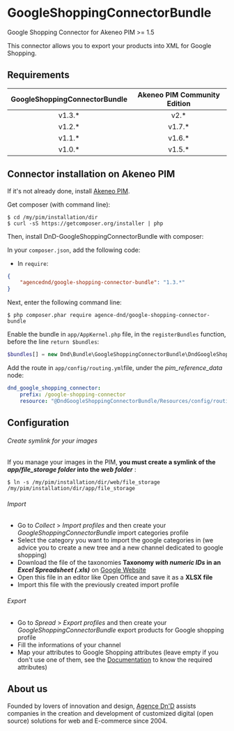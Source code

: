 GoogleShoppingConnectorBundle
=============================

Google Shopping Connector for Akeneo PIM >= 1.5

This connector allows you to export your products into XML for Google Shopping.

## Requirements

| GoogleShoppingConnectorBundle   | Akeneo PIM Community Edition |
|:-------------------------------:|:----------------------------:|
| v1.3.*                          | v2.*                         |
| v1.2.*                          | v1.7.*                       |
| v1.1.*                          | v1.6.*                       |
| v1.0.*                          | v1.5.*                       |

## Connector installation on Akeneo PIM

If it's not already done, install [Akeneo PIM](https://github.com/akeneo/pim-community-standard).

Get composer (with command line):
```console
$ cd /my/pim/installation/dir
$ curl -sS https://getcomposer.org/installer | php
```

Then, install DnD-GoogleShoppingConnectorBundle with composer:

In your ```composer.json```, add the following code:

* In `require`:

```json
{
    "agencednd/google-shopping-connector-bundle": "1.3.*"
}
```

Next, enter the following command line:
```console
$ php composer.phar require agence-dnd/google-shopping-connector-bundle
```

Enable the bundle in ```app/AppKernel.php``` file, in the ```registerBundles``` function, before the line ```return $bundles```:
```php
$bundles[] = new Dnd\Bundle\GoogleShoppingConnectorBundle\DndGoogleShoppingConnectorBundle();
```

Add the route in ```app/config/routing.yml```file, under the _pim_reference_data_ node:
```yml
dnd_google_shopping_connector:
    prefix: /google-shopping-connector
    resource: "@DndGoogleShoppingConnectorBundle/Resources/config/routing.yml"
```

## Configuration

###### Create symlink for your images

If you manage your images in the PIM, **you must create a symlink of the _app/file_storage folder_ into the _web folder_** :
```console
$ ln -s /my/pim/installation/dir/web/file_storage /my/pim/installation/dir/app/file_storage
```

###### Import

* Go to _Collect_ > _Import profiles_ and then create your _GoogleShoppingConnectorBundle_ import categories profile
* Select the category you want to import the google categories in (we advice you to create a new tree and a new channel dedicated to google shopping)
* Download the file of the taxonomies **Taxonomy _with numeric IDs_ in an _Excel Spreadsheet (.xls)_** on [Google Website](https://support.google.com/merchants/answer/160081?hl=en&ref_topic=3404778)
* Open this file in an editor like Open Office and save it as a **XLSX file**
* Import this file with the previously created import profile

###### Export

* Go to _Spread_ > _Export profiles_ and then create your _GoogleShoppingConnectorBundle_ export products for Google shopping profile
* Fill the informations of your channel
* Map your attributes to Google Shopping attributes (leave empty if you don't use one of them, see the [Documentation](https://support.google.com/merchants/answer/1344057?hl=en&ref_topic=3404778) to know the required attributes)

## About us
Founded by lovers of innovation and design, [Agence Dn'D](https://www.dnd.fr) assists companies in the creation and development of customized digital (open source) solutions for web and E-commerce since 2004.
